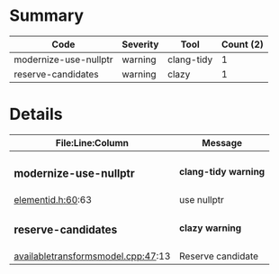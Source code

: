 # Summary
| Code | Severity | Tool | Count (2) |
|---|---|---|---|
| modernize-use-nullptr | warning | clang-tidy | 1 |
| reserve-candidates | warning | clazy | 1 |
# Details
| File:Line:Column | Message |
|---|---|
| <h3>modernize-use-nullptr</h3> | <h4>clang-tidy warning</h4> |
| [elementid.h:60](https://github.com/graphia-app/graphia/blob/master/source/shared/graph/elementid.h#L60 "source/shared/graph/elementid.h:60"):63 | use nullptr |
| <h3>reserve-candidates</h3> | <h4>clazy warning</h4> |
| [availabletransformsmodel.cpp:47](https://github.com/graphia-app/graphia/blob/master/source/app/transform/availabletransformsmodel.cpp#L47 "source/app/transform/availabletransformsmodel.cpp:47"):13 | Reserve candidate |
